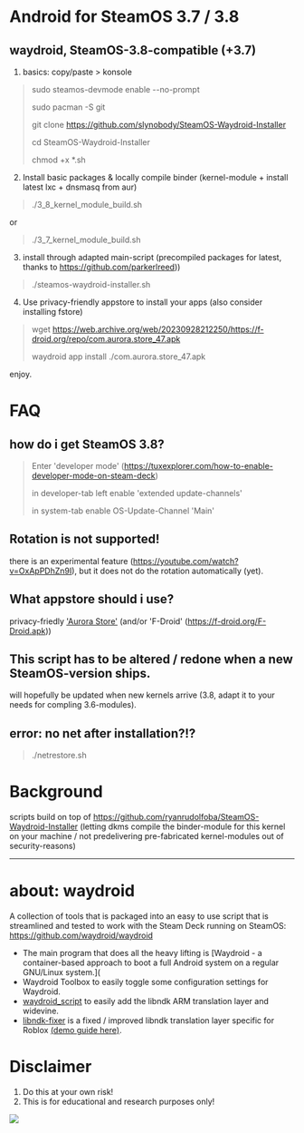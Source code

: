# Android for SteamOS 3.7 / 3.8
## waydroid, SteamOS-3.8-compatible (+3.7)

1. basics: copy/paste > konsole
> sudo steamos-devmode enable --no-prompt
> 
> sudo pacman -S git
> 
> git clone https://github.com/slynobody/SteamOS-Waydroid-Installer
> 
> cd SteamOS-Waydroid-Installer
>
> chmod +x *.sh

2. Install basic packages & locally compile binder (kernel-module + install latest lxc + dnsmasq from aur)
> ./3_8_kernel_module_build.sh
> 
 or
> 
> ./3_7_kernel_module_build.sh

3. install through adapted main-script (precompiled packages for latest, thanks to https://github.com/parkerlreed))
> ./steamos-waydroid-installer.sh

4. Use privacy-friendly appstore to install your apps (also consider installing fstore)
> wget https://web.archive.org/web/20230928212250/https://f-droid.org/repo/com.aurora.store_47.apk
>
> waydroid app install ./com.aurora.store_47.apk

enjoy.

# FAQ
## how do i get SteamOS 3.8?
> Enter 'developer mode' (https://tuxexplorer.com/how-to-enable-developer-mode-on-steam-deck)
> 
> in developer-tab left enable 'extended update-channels'
> 
> in system-tab enable OS-Update-Channel 'Main'

## Rotation is not supported!
there is an experimental feature (https://youtube.com/watch?v=OxApPDhZn9I), but it does not do the rotation automatically (yet).

## What appstore should i use?
privacy-friedly <a href="https://web.archive.org/web/20230928212250/https://f-droid.org/repo/com.aurora.store_47.apk">'Aurora Store'</a> (and/or 'F-Droid' (https://f-droid.org/F-Droid.apk))

## This script has to be altered / redone when a new SteamOS-version ships.
will hopefully be updated when new kernels arrive (3.8, adapt it to your needs for compling 3.6-modules). 

## error: no net after installation?!?
> ./netrestore.sh

# Background
scripts build on top of https://github.com/ryanrudolfoba/SteamOS-Waydroid-Installer
(letting dkms compile the binder-module for this kernel on your machine / not predelivering pre-fabricated kernel-modules out of security-reasons)

----
# about: waydroid 
A collection of tools that is packaged into an easy to use script that is streamlined and tested to work with the Steam Deck running on SteamOS: https://github.com/waydroid/waydroid

* The main program that does all the heavy lifting is [Waydroid - a container-based approach to boot a full Android system on a regular GNU/Linux system.](
* Waydroid Toolbox to easily toggle some configuration settings for Waydroid.
* [waydroid_script](https://github.com/casualsnek/waydroid_script) to easily add the libndk ARM translation layer and widevine.
* [libndk-fixer](https://github.com/Slappy826/libndk-fixer) is a fixed / improved libndk translation layer specific for Roblox [(demo guide here)](https://youtu.be/-czisFuKoTM?si=8EPXyzasi3no70Tl).

# Disclaimer
1. Do this at your own risk!
2. This is for educational and research purposes only!

<a href="https://artsandculture.google.com/experiment/viola-the-bird/nAEJVwNkp-FnrQ?cp=e30."><img src="https://images.pling.com/img/00/00/78/78/79/2160403/proxy-image1.jpeg"/></a>
